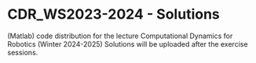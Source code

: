 # CDR_WS2023-2024 - Solutions

(Matlab) code distribution for the lecture Computational Dynamics for Robotics (Winter 2024-2025)
Solutions will be uploaded after the exercise sessions.
